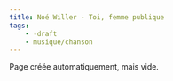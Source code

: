 ```yaml
---
title: Noé Willer - Toi, femme publique
tags:
    - -draft
    - musique/chanson
---
```


Page créée automatiquement, mais vide.
